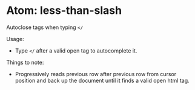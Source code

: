 # Atom: less-than-slash

Autoclose tags when typing `</`

Usage:  
* Type `</` after a valid open tag to autocomplete it.

Things to note:  
* Progressively reads previous row after previous row from cursor position and back up the document until it finds a valid open html tag.
